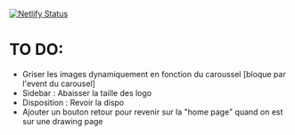 [![Netlify Status](https://api.netlify.com/api/v1/badges/9cd59a8d-07e5-47e6-9c12-efcc479f7de4/deploy-status)](https://app.netlify.com/sites/website-alex/deploys)

# TO DO:

- Griser les images dynamiquement en fonction du caroussel [bloque par l'event du carousel]
- Sidebar : Abaisser la taille des logo
- Disposition : Revoir la dispo
- Ajouter un bouton retour pour revenir sur la "home page" quand on est sur une drawing page
